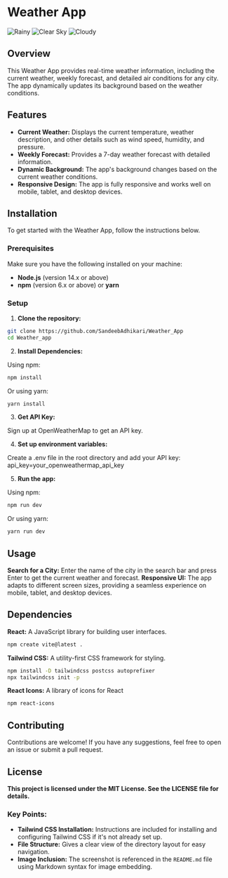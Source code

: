 # Weather App

![Rainy](/assets/sceenshots/rainy.png)
![Clear Sky](/assets/sceenshots/clear-sky.png)
![Cloudy](/assets/sceenshots/cloudy.png)

## Overview

This Weather App provides real-time weather information, including the current weather, weekly forecast, and detailed air conditions for any city. The app dynamically updates its background based on the weather conditions.

## Features

- **Current Weather:** Displays the current temperature, weather description, and other details such as wind speed, humidity, and pressure.
- **Weekly Forecast:** Provides a 7-day weather forecast with detailed information.
- **Dynamic Background:** The app's background changes based on the current weather conditions.
- **Responsive Design:** The app is fully responsive and works well on mobile, tablet, and desktop devices.

## Installation

To get started with the Weather App, follow the instructions below.

### Prerequisites

Make sure you have the following installed on your machine:

- **Node.js** (version 14.x or above)
- **npm** (version 6.x or above) or **yarn**

### Setup

1. **Clone the repository:**

```bash
git clone https://github.com/SandeebAdhikari/Weather_App
cd Weather_app
```

2. **Install Dependencies:**

Using npm:

```bash
npm install
```

Or using yarn:

```bash
yarn install
```

3. **Get API Key:**

Sign up at OpenWeatherMap to get an API key.

4. **Set up environment variables:**

Create a .env file in the root directory and add your API key:
api_key=your_openweathermap_api_key

5. **Run the app:**

Using npm:

```bash
npm run dev
```

Or using yarn:

```bash
yarn run dev
```

## Usage

**Search for a City:** Enter the name of the city in the search bar and press Enter to get the current weather and forecast.
**Responsive UI:** The app adapts to different screen sizes, providing a seamless experience on mobile, tablet, and desktop devices.

## Dependencies

**React:** A JavaScript library for building user interfaces.

```bash
npm create vite@latest .
```

**Tailwind CSS:** A utility-first CSS framework for styling.

```bash
npm install -D tailwindcss postcss autoprefixer
npx tailwindcss init -p
```

**React Icons:** A library of icons for React

```bash
npm react-icons
```

## Contributing

Contributions are welcome! If you have any suggestions, feel free to open an issue or submit a pull request.

## License

**This project is licensed under the MIT License. See the LICENSE file for details.**

### Key Points:

- **Tailwind CSS Installation:** Instructions are included for installing and configuring Tailwind CSS if it's not already set up.
- **File Structure:** Gives a clear view of the directory layout for easy navigation.
- **Image Inclusion:** The screenshot is referenced in the `README.md` file using Markdown syntax for image embedding.
